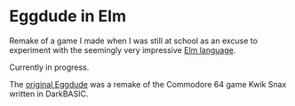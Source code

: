 # Eggdude in Elm

Remake of a game I made when I was still at school as an excuse to experiment with the seemingly very impressive [Elm language](http://elm-lang.org/).

Currently in progress.

The [original Eggdude](https://github.com/dancras/eggdude-darkbasic) was a remake of the Commodore 64 game Kwik Snax written in DarkBASIC.
